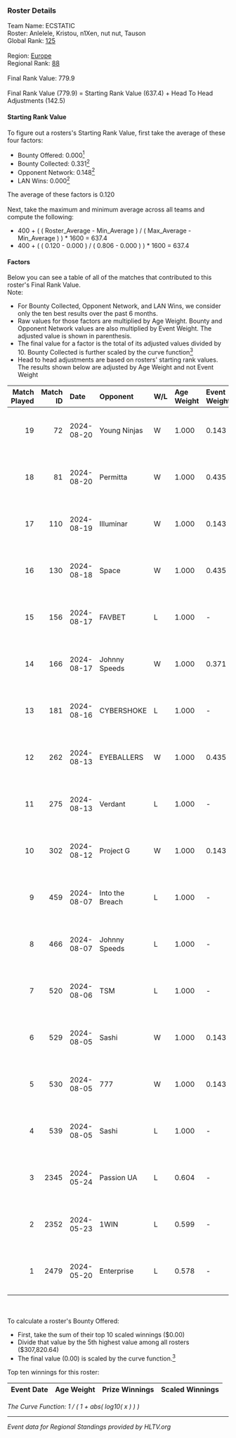 ### Roster Details<br />
Team Name: ECSTATIC<br />
Roster: Anlelele, Kristou, n1Xen, nut nut, Tauson<br />
Global Rank: [125](../../standings_global_2024_08_21.md)<br />
<br />
Region: [Europe]( ../../standings_europe_2024_08_21.md)<br />
Regional Rank: [88]( ../../standings_europe_2024_08_21.md)<br />
<br />
Final Rank Value:  779.9<br />
<br />
Final Rank Value (779.9) = Starting Rank Value (637.4) + Head To Head Adjustments (142.5)<br />

#### Starting Rank Value<br />
To figure out a rosters's Starting Rank Value, first take the average of these four factors:<br />
- Bounty Offered: 0.000[<sup>1</sup>](#table2)
- Bounty Collected: 0.331[<sup>2</sup>](#table1)
- Opponent Network: 0.148[<sup>2</sup>](#table1)
- LAN Wins: 0.000[<sup>2</sup>](#table1)

The average of these factors is 0.120<br />
<br />
Next, take the maximum and minimum average across all teams and compute the following:<br />
- 400 + ( ( Roster_Average - Min_Average ) / ( Max_Average - Min_Average ) ) * 1600 = 637.4
- 400 + ( ( 0.120 - 0.000 ) / ( 0.806 - 0.000 ) ) * 1600 = 637.4


#### Factors<br />
Below you can see a table of all of the matches that contributed to this roster's Final Rank Value.<br />
Note:<br />

- For Bounty Collected, Opponent Network, and LAN Wins, we consider only the ten best results over the past 6 months.
- Raw values for those factors are multiplied by Age Weight. Bounty and Opponent Network values are also multiplied by Event Weight. The adjusted value is shown in parenthesis.
- The final value for a factor is the total of its adjusted values divided by 10. Bounty Collected is further scaled by the curve function[<sup>3</sup>](#curveFunction)
- Head to head adjustments are based on rosters' starting rank values. The results shown below are adjusted by Age Weight and not Event Weight
<span id="table1"></span><br />


| Match Played | Match ID | Date       | Opponent        | W/L | Age Weight | Event Weight | Bounty Collected | Opponent Network | LAN Wins  | H2H Adj. | Roster                                    |
| -: | -: | :- | :- | :- | :- | :- | :- | :- | :- | -: | :- |
|           19 |       72 | 2024-08-20 | Young Ninjas    | W   | 1.000      | 0.143        | 0.011 (0.002)    | 0.315 (0.045)    | 0 (0.000) |    21.51 | Anlelele, Kristou, n1Xen, nut nut, Tauson |
|           18 |       81 | 2024-08-20 | Permitta        | W   | 1.000      | 0.435        | 0.036 (0.016)    | 0.953 (0.414)    | 0 (0.000) |    20.85 | Anlelele, Kristou, n1Xen, nut nut, Tauson |
|           17 |      110 | 2024-08-19 | Illuminar       | W   | 1.000      | 0.143        | 0.011 (0.002)    | 0.405 (0.058)    | 0 (0.000) |    19.36 | Anlelele, Kristou, n1Xen, nut nut, Tauson |
|           16 |      130 | 2024-08-18 | Space           | W   | 1.000      | 0.435        | 0.005 (0.002)    | 0.409 (0.178)    | 0 (0.000) |    18.65 | Anlelele, Kristou, n1Xen, nut nut, Tauson |
|           15 |      156 | 2024-08-17 | FAVBET          | L   | 1.000      | -            | -                | -                | -         |    -9.47 | Anlelele, Kristou, n1Xen, nut nut, Tauson |
|           14 |      166 | 2024-08-17 | Johnny Speeds   | W   | 1.000      | 0.371        | 0.120 (0.044)    | 1.000 (0.371)    | 0 (0.000) |    29.33 | Anlelele, Kristou, n1Xen, nut nut, Tauson |
|           13 |      181 | 2024-08-16 | CYBERSHOKE      | L   | 1.000      | -            | -                | -                | -         |    -4.49 | Anlelele, Kristou, n1Xen, nut nut, Tauson |
|           12 |      262 | 2024-08-13 | EYEBALLERS      | W   | 1.000      | 0.435        | 0.005 (0.002)    | 0.550 (0.239)    | 0 (0.000) |    22.68 | Anlelele, Kristou, n1Xen, nut nut, Tauson |
|           11 |      275 | 2024-08-13 | Verdant         | L   | 1.000      | -            | -                | -                | -         |    -9.46 | Anlelele, Kristou, n1Xen, nut nut, Tauson |
|           10 |      302 | 2024-08-12 | Project G       | W   | 1.000      | 0.143        | 0.000 (0.000)    | 0.072 (0.010)    | 0 (0.000) |    11.42 | Anlelele, Kristou, n1Xen, nut nut, Tauson |
|            9 |      459 | 2024-08-07 | Into the Breach | L   | 1.000      | -            | -                | -                | -         |    -8.41 | Anlelele, Kristou, n1Xen, nut nut, Tauson |
|            8 |      466 | 2024-08-07 | Johnny Speeds   | L   | 1.000      | -            | -                | -                | -         |    -1.26 | Anlelele, Kristou, n1Xen, nut nut, Tauson |
|            7 |      520 | 2024-08-06 | TSM             | L   | 1.000      | -            | -                | -                | -         |    -3.97 | Anlelele, Kristou, n1Xen, nut nut, Tauson |
|            6 |      529 | 2024-08-05 | Sashi           | W   | 1.000      | 0.143        | 0.180 (0.026)    | 0.989 (0.141)    | 0 (0.000) |    29.26 | Anlelele, Kristou, n1Xen, nut nut, Tauson |
|            5 |      530 | 2024-08-05 | 777             | W   | 1.000      | 0.143        | 0.013 (0.002)    | 0.137 (0.020)    | 0 (0.000) |    16.00 | Anlelele, Kristou, n1Xen, nut nut, Tauson |
|            4 |      539 | 2024-08-05 | Sashi           | L   | 1.000      | -            | -                | -                | -         |    -1.61 | Anlelele, Kristou, n1Xen, nut nut, Tauson |
|            3 |     2345 | 2024-05-24 | Passion UA      | L   | 0.604      | -            | -                | -                | -         |    -1.83 | Anlelele, Kristou, Maze, n1Xen, nut nut   |
|            2 |     2352 | 2024-05-23 | 1WIN            | L   | 0.599      | -            | -                | -                | -         |    -2.41 | Anlelele, Kristou, Maze, n1Xen, nut nut   |
|            1 |     2479 | 2024-05-20 | Enterprise      | L   | 0.578      | -            | -                | -                | -         |    -3.69 | Anlelele, Kristou, Maze, n1Xen, nut nut   |

<br />
<span id="table2"></span><br />
To calculate a roster's Bounty Offered:<br />

- First, take the sum of their top 10 scaled winnings ($0.00)
- Divide that value by the 5th highest value among all rosters ($307,820.64)
- The final value (0.00) is scaled by the curve function.[<sup>3</sup>](#curveFunction)

Top ten winnings for this roster:<br />

| Event Date | Age Weight | Prize Winnings | Scaled Winnings |
| :- | -: | :- | :- |


<span id="curveFunction"></span>_The Curve Function: 1 / ( 1 + abs( log10( x ) ) )_<br />

---
_Event data for Regional Standings provided by HLTV.org_<br />
